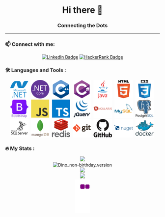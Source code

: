 <div id="header" align="center">
  <h1>Hi there 👋</h1>
</div>
<div id="header" align="center">
  <h3>Connecting the Dots</h3>
</div>

___

### 📫 Connect with me: 
<!-- Connect Buttons -->
<div align="center" display="inline-block">
  <!-- Linkedin button -->
  <a href="https://www.linkedin.com/in/mdinc"><img src="https://img.shields.io/badge/LinkedIn-blue?style=for-the-badge&logo=linkedin&logoColor=white" alt="LinkedIn Badge"/></a>
  <!-- HackerRank button -->
  <a href="https://www.hackerrank.com/dinc_mczp"><img src="https://img.shields.io/badge/-Hackerrank-2EC866?style=for-the-badge&logo=HackerRank&logoColor=white" alt="HackerRank Badge"/></a>
</div>

### :hammer_and_wrench: Languages and Tools :
<!-- Tool Buttons -->
<div align="center" display="inline-block">
  <!-- .Net -->
  <a href=""><img src="https://github.com/devicons/devicon/blob/master/icons/dot-net/dot-net-plain-wordmark.svg" title="dotnetcore" alt="Dotnetcore" width="60" height="60"/></a>&nbsp;
  <!-- .Net Core -->
  <a href=""><img src="https://github.com/devicons/devicon/blob/master/icons/dotnetcore/dotnetcore-original.svg" title="dotnetcore" alt="Dotnetcore" width="60" height="60"/></a>&nbsp;
  <!-- C++ -->
  <a href=""><img src="https://github.com/devicons/devicon/blob/master/icons/cplusplus/cplusplus-original.svg" title="cpp" alt="cpp" width="60" height="60"/></a>&nbsp;
  <!-- C# -->
  <a href=""><img src="https://github.com/devicons/devicon/blob/master/icons/csharp/csharp-original.svg" title="csharp" alt="csharp" width="60" height="60"/></a>&nbsp;
  <!-- Java -->
  <a href=""><img src="https://github.com/devicons/devicon/blob/master/icons/java/java-original-wordmark.svg" title="java" alt="java" width="60" height="60"/></a>&nbsp;
  <!-- HTML5 -->
  <a href=""><img src="https://github.com/devicons/devicon/blob/master/icons/html5/html5-original-wordmark.svg" title="HTML5" alt="HTML5" width="60" height="60"/></a>&nbsp;
  <!-- CSS -->
  <a href=""><img src="https://github.com/devicons/devicon/blob/master/icons/css3/css3-original-wordmark.svg" title="css3" alt="css3" width="60" height="60"/></a>&nbsp;
  <!-- Bootstrap -->
  <a href=""><img src="https://github.com/devicons/devicon/blob/master/icons/bootstrap/bootstrap-original-wordmark.svg" title="bootstrap" alt="bootstrap" width="60" height="60"/></a>&nbsp;
  <!-- JS -->
  <a href=""><img src="https://github.com/devicons/devicon/blob/master/icons/javascript/javascript-original.svg" title="bootstrap" alt="bootstrap" width="60" height="60"/></a>&nbsp;
  <!-- TS -->
  <a href=""><img src="https://github.com/devicons/devicon/blob/master/icons/typescript/typescript-original.svg" title="bootstrap" alt="bootstrap" width="60" height="60"/></a>&nbsp;
  <!-- JQuery -->
  <a href=""><img src="https://github.com/devicons/devicon/blob/master/icons/jquery/jquery-original-wordmark.svg" title="bootstrap" alt="bootstrap" width="60" height="60"/></a>&nbsp;
  <!-- AngularJs -->
  <a href=""><img src="https://github.com/devicons/devicon/blob/master/icons/angularjs/angularjs-plain-wordmark.svg" title="bootstrap" alt="bootstrap" width="60" height="60"/></a>&nbsp;
  <!-- Mysql -->
  <a href=""><img src="https://github.com/devicons/devicon/blob/master/icons/mysql/mysql-original-wordmark.svg" title="mysql" alt="mysql" width="60" height="60"/></a>&nbsp;
  <!-- Postgresql -->
  <a href=""><img src="https://github.com/devicons/devicon/blob/master/icons/postgresql/postgresql-original-wordmark.svg" title="postgresql" alt="postgresql" width="60" height="60"/></a>&nbsp;
  <!-- MsSQL -->
  <a href=""><img src="https://github.com/devicons/devicon/blob/master/icons/microsoftsqlserver/microsoftsqlserver-plain-wordmark.svg" title="postgresql" alt="postgresql" width="60" height="60"/></a>&nbsp;
  <!-- MongoDb -->
  <a href=""><img src="https://github.com/devicons/devicon/blob/master/icons/mongodb/mongodb-original-wordmark.svg" title="mongodb" alt="mongodb" width="60" height="60"/></a>&nbsp;
  <!-- Redis -->
  <a href=""><img src="https://github.com/devicons/devicon/blob/master/icons/redis/redis-original-wordmark.svg" title="mongodb" alt="mongodb" width="60" height="60"/></a>&nbsp;
  <!-- Git -->
  <a href=""><img src="https://github.com/devicons/devicon/blob/master/icons/git/git-original-wordmark.svg" title="git" alt="git" width="60" height="60"/></a>&nbsp;
  <!-- Git Hub -->
  <a href=""><img src="https://github.com/devicons/devicon/blob/master/icons/github/github-original-wordmark.svg" title="git" alt="git" width="60" height="60"/></a>&nbsp;
  <!-- Nuget -->
  <a href=""><img src="https://github.com/devicons/devicon/blob/master/icons/nuget/nuget-original-wordmark.svg" title="git" alt="git" width="60" height="60"/></a>&nbsp;
  <!-- Docker -->
  <a href=""><img src="https://github.com/devicons/devicon/blob/master/icons/docker/docker-original-wordmark.svg" title="docker" alt="docker" width="60" height="60"/></a>&nbsp;  
</div>

### :fire: My Stats :
<div align="center">
  <div><img class="img" src="https://github-readme-stats.vercel.app/api/top-langs/?username=TheGresta&layout=compact&langs_count=8&theme=vision-friendly-dark"></div>
  
  <div><img src="https://user-images.githubusercontent.com/74189776/188946760-5f40b307-abcd-4af8-aacf-60f6b0df3713.gif" alt="Dino_non-birthday_version"/></div>
  
  <div><img class="img" src="https://github-readme-stats.vercel.app/api?username=TheGresta&show_icons=true&theme=gruvbox"></div>
  
  <div><img class="img" src="http://github-readme-streak-stats.herokuapp.com?user=TheGresta&theme=dark&background=000000"></div>
  
  <div><img src="https://github.com/TheGresta/TheGresta/blob/output/github-contribution-grid-snake.gif" alt="snake_gif"/></div>
</div>

<!--
**TheGresta/TheGresta** is a ✨ _special_ ✨ repository because its `README.md` (this file) appears on your GitHub profile.

Here are some ideas to get you started:

- 🔭 I’m currently working on ...
- 🌱 I’m currently learning ...
- 👯 I’m looking to collaborate on ...
- 🤔 I’m looking for help with ...
- 💬 Ask me about ...
- 📫 How to reach me: ...
- 😄 Pronouns: ...
- ⚡ Fun fact: ...
-->
